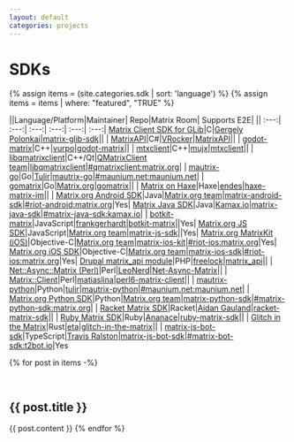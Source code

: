```yaml
---
layout: default
categories: projects
---
```


<style>
table {
    width: 100%
}
h2 {
    padding-top: 30px;
}
h3 {
    padding-top: 15px;
}
</style>

# SDKs

{% assign items = (site.categories.sdk | sort: 'language') %}
{% assign items = items | where: "featured", "TRUE"  %}

||Language/Platform|Maintainer|    Repo|Matrix Room|      Supports E2E|
||            :---:|     :---:|   :---:|      :---:|     :---:|     :---:|
[Matrix Client SDK for GLib](#matrix-client-sdk-for-glib)|C|[Gergely Polonkai](https://github.com/gergelypolonkai/)|[matrix-glib-sdk](https://github.com/gergelypolonkai/matrix-glib-sdk)|| |
[MatrixAPI](#matrixapi)|C#|[VRocker](https://github.com/VRocker/)|[MatrixAPI](https://github.com/VRocker/MatrixAPI)|| |
[godot-matrix](#godot-matrix)|C++|[vurpo](https://gitlab.com/vurpo/)|[godot-matrix](https://gitlab.com/vurpo/godot-matrix)|| |
[mtxclient](#mtxclient)|C++|[mujx](https://github.com/mujx/)|[mtxclient](https://github.com/mujx/mtxclient)|| |
[libqmatrixclient](#libqmatrixclient)|C++/Qt|[QMatrixClient team](https://github.com/QMatrixClient/)|[libqmatrixclient](https://github.com/QMatrixClient/libqmatrixclient)|[#qmatrixclient:matrix.org](https://matrix.to/#/#qmatrixclient:matrix.org)| |
[mautrix-go](#mautrix-go)|Go|[Tulir](https://github.com/tulir/)|[mautrix-go](https://github.com/tulir/mautrix-go)|[#maunium.net:maunium.net](https://matrix.to/#/#maunium.net:maunium.net)| |
[gomatrix](#gomatrix)|Go|[Matrix.org](https://matrix.org/)|[gomatrix](https://github.com/matrix-org/gomatrix)|| |
[Matrix on Haxe](#matrix-on-haxe)|Haxe|[endes](https://notabug.org/Tamaimo/)|[haxe-matrix-im](https://notabug.org/Tamaimo/haxe-matrix-im)|| |
[Matrix.org Android SDK](#matrixorg-android-sdk)|Java|[Matrix.org team](https://matrix.org/)|[matrix-android-sdk](https://github.com/matrix-org/matrix-android-sdk)|[#riot-android:matrix.org](https://matrix.to/#/#riot-android:matrix.org)|Yes|
[Matrix Java SDK](#matrix-java-sdk)|Java|[Kamax.io](https://kamax.io/)|[matrix-java-sdk](https://github.com/kamax-io/matrix-java-sdk)|[#matrix-java-sdk:kamax.io](https://matrix.to/#/#matrix-java-sdk:kamax.io)| |
[botkit-matrix](#botkit-matrix)|JavaScript|[frankgerhardt](https://github.com/frankgerhardt/)|[botkit-matrix](https://github.com/frankgerhardt/botkit-matrix)||Yes|
[Matrix.org JS SDK](#matrixorg-js-sdk)|JavaScript|[Matrix.org team](https://matrix.org/)|[matrix-js-sdk](https://github.com/matrix-org/matrix-js-sdk)||Yes|
[Matrix.org MatrixKit (iOS)](#matrixorg-matrixkit-ios)|Objective-C|[Matrix.org team](https://matrix.org/)|[matrix-ios-kit](https://github.com/matrix-org/matrix-ios-kit)|[#riot-ios:matrix.org](https://matrix.to/#/#riot-ios:matrix.org)|Yes|
[Matrix.org iOS SDK](#matrixorg-ios-sdk)|Objective-C|[Matrix.org team](https://matrix.org/)|[matrix-ios-sdk](https://github.com/matrix-org/matrix-ios-sdk)|[#riot-ios:matrix.org](https://matrix.to/#/#riot-ios:matrix.org)|Yes|
[Drupal matrix\_api module](#drupal-matrix_api-module)|PHP|[freelock](http://www.freelock.com)|[matrix\_api](https://cgit.drupalcode.org/matrix_api)|| |
[Net::Async::Matrix (Perl)](#netasyncmatrix-perl)|Perl|[LeoNerd](https://github.com/leonerd/)|[Net-Async-Matrix](https://metacpan.org/release/Net-Async-Matrix)|| |
[Matrix::Client](#matrixclient)|Perl|[matiaslina](https://github.com/matiaslina/)|[perl6-matrix-client](https://github.com/matiaslina/perl6-matrix-client)|| |
[mautrix-python](#mautrix-python)|Python|[tulir](https://github.com/tulir/)|[mautrix-python](https://github.com/tulir/mautrix-python)|[#maunium.net:maunium.net](https://matrix.to/#/#maunium.net:maunium.net)| |
[Matrix.org Python SDK](#matrixorg-python-sdk)|Python|[Matrix.org team](https://matrix.org/)|[matrix-python-sdk](https://github.com/matrix-org/matrix-python-sdk)|[#matrix-python-sdk:matrix.org](https://matrix.to/#/#matrix-python-sdk:matrix.org)| |
[Racket Matrix SDK](#racket-matrix-sdk)|Racket|[Aidan Gauland](https://gitlab.com/aidalgol/)|[racket-matrix-sdk](https://gitlab.com/aidalgol/racket-matrix-sdk/)|| |
[Ruby Matrix SDK](#ruby-matrix-sdk)|Ruby|[Ananace](https://github.com/ananace/)|[ruby-matrix-sdk](https://github.com/ananace/ruby-matrix-sdk)|| |
[Glitch in the Matrix](#glitch-in-the-matrix)|Rust|[eta](https://github.com/eeeeeta/)|[glitch-in-the-matrix](https://github.com/eeeeeta/glitch-in-the-matrix)|| |
[matrix-js-bot-sdk](#matrix-js-bot-sdk)|TypeScript|[Travis Ralston](https://github.com/turt2live/)|[matrix-js-bot-sdk](https://github.com/turt2live/matrix-js-bot-sdk)|[#matrix-bot-sdk:t2bot.io](https://matrix.to/#/#matrix-bot-sdk:t2bot.io)|Yes

{% for post in items -%}
## {{ post.title }}

{{ post.content }}
{% endfor %}

[Aidan Gauland]: https://gitlab.com/aidalgol/
[Ananace]: https://github.com/ananace/
[endes]: https://notabug.org/Tamaimo/
[eta]: https://github.com/eeeeeta/
[frankgerhardt]: https://github.com/frankgerhardt/
[freelock]: http://www.freelock.com
[Gergely Polonkai]: https://github.com/gergelypolonkai/
[Kamax.io]: https://kamax.io/
[LeoNerd]: https://github.com/leonerd/
[matiaslina]: https://github.com/matiaslina/
[Matrix.org team]: https://matrix.org/
[Matrix.org]: https://matrix.org/
[mujx]: https://github.com/mujx/
[QMatrixClient team]: https://github.com/QMatrixClient/
[Travis Ralston]: https://github.com/turt2live/
[tulir]: https://github.com/tulir/
[VRocker]: https://github.com/VRocker/
[vurpo]: https://gitlab.com/vurpo/